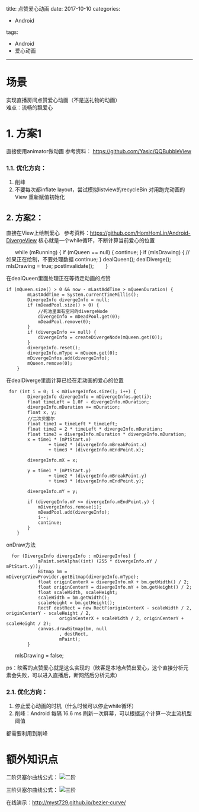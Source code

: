 title: 点赞爱心动画
date: 2017-10-10 
categories:
- Android
   
   
tags:   
- Android
- 爱心动画
---

# 场景   
 实现直播房间点赞爱心动画（不是送礼物的动画）  
 难点：流畅的飘爱心

# 1. 方案1  
直接使用animator做动画
参考资料： https://github.com/Yasic/QQBubbleView  


### 1.1. 优化方向：

1. 削峰
2. 不要每次都inflate layout，尝试模拟listview的recycleBin 对用跑完动画的View 重新赋值初始化


## 2. 方案2：

直接在View上绘制爱心  
参考资料：https://github.com/HomHomLin/Android-DivergeView
核心就是一个while循环，不断计算当前爱心的位置

        while (mRunning) {
            if (mQueen == null) {
                continue;
            }
            if (mIsDrawing) {
                //如果正在绘制，不要处理数据
                continue;
            }
            dealQueen();
            dealDiverge();
            mIsDrawing = true;
            postInvalidate();
        }
        
在dealQueen里面处理正在等待走动画的点赞  

    if (mQueen.size() > 0 && now - mLastAddTime > mQueenDuration) {
            mLastAddTime = System.currentTimeMillis();
            DivergeInfo divergeInfo = null;
            if (mDeadPool.size() > 0) {
                //死池里面有空闲的divergeNode
                divergeInfo = mDeadPool.get(0);
                mDeadPool.remove(0);
            }
            if (divergeInfo == null) {
                divergeInfo = createDivergeNode(mQueen.get(0));
            }
            divergeInfo.reset();
            divergeInfo.mType = mQueen.get(0);
            mDivergeInfos.add(divergeInfo);
            mQueen.remove(0);
        }

在dealDiverge里面计算已经在走动画的爱心的位置  

     for (int i = 0; i < mDivergeInfos.size(); i++) {
            DivergeInfo divergeInfo = mDivergeInfos.get(i);
            float timeLeft = 1.0F - divergeInfo.mDuration;
            divergeInfo.mDuration += mDuration;
            float x, y;
            //二次贝塞尔
            float time1 = timeLeft * timeLeft;
            float time2 = 2 * timeLeft * divergeInfo.mDuration;
            float time3 = divergeInfo.mDuration * divergeInfo.mDuration;
            x = time1 * (mPtStart.x)
                    + time2 * (divergeInfo.mBreakPoint.x)
                    + time3 * (divergeInfo.mEndPoint.x);

            divergeInfo.mX = x;

            y = time1 * (mPtStart.y)
                    + time2 * (divergeInfo.mBreakPoint.y)
                    + time3 * (divergeInfo.mEndPoint.y);

            divergeInfo.mY = y;

            if (divergeInfo.mY <= divergeInfo.mEndPoint.y) {
                mDivergeInfos.remove(i);
                mDeadPool.add(divergeInfo);
                i--;
                continue;
            }
        }

onDraw方法

      for (DivergeInfo divergeInfo : mDivergeInfos) {
                mPaint.setAlpha((int) (255 * divergeInfo.mY / mPtStart.y));
                Bitmap bm = mDivergeViewProvider.getBitmap(divergeInfo.mType);
                float originCenterX = divergeInfo.mX + bm.getWidth() / 2;
                float originCenterY = divergeInfo.mY + bm.getHeight() / 2;
                float scaleWidth, scaleHeight;               
                scaleWidth = bm.getWidth();
                scaleHeight = bm.getHeight();
                RectF destRect = new RectF(originCenterX - scaleWidth / 2, originCenterY - scaleHeight / 2,
                        originCenterX + scaleWidth / 2, originCenterY + scaleHeight / 2);
                canvas.drawBitmap(bm, null
                        , destRect,
                        mPaint);
            }
       mIsDrawing = false;
       
ps：映客的点赞爱心就是这么实现的（映客是本地点赞出爱心，这个直接分析元素会失败，可以进入直播后，断网然后分析元素）

### 2.1. 优化方向：
1. 停止爱心动画的时机（什么时候可以停止while循环）
2. 削峰：Android 每隔 16.6 ms 刷新一次屏幕，可以根据这个计算一次主流机型阈值




都需要利用到削峰




# 额外知识点
二阶贝塞尔曲线公式：
![二阶](https://gss2.bdstatic.com/9fo3dSag_xI4khGkpoWK1HF6hhy/baike/s%3D317/sign=9aefef4b08f79052eb1f413f3bf2d738/11385343fbf2b21129581916cb8065380cd78e70.jpg)    

三阶贝塞尔曲线公式： 
![三阶](https://gss0.bdstatic.com/-4o3dSag_xI4khGkpoWK1HF6hhy/baike/s%3D421/sign=9a6521eab8014a90853e47bf98763971/f603918fa0ec08fad54f8dff58ee3d6d55fbda1f.jpg)    


在线演示：http://myst729.github.io/bezier-curve/

